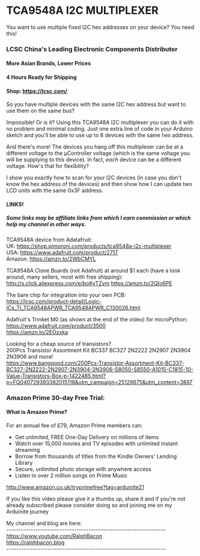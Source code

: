 # TCA9548A I2C MULTIPLEXER
You want to use multiple fixed I2C hex addresses on your device? You need this!

### LCSC China's Leading Electronic Components Distributor
#### More Asian Brands, Lower Prices
#### 4 Hours Ready for Shipping
#### Shop: https://lcsc.com/

So you have multiple devices with the same I2C hex address but want to use them on the same bus? 

Impossible! Or is it? Using this TCA9548A I2C multiplexer you can do it with no problem and minimal coding. Just one extra line of code in your Arduino sketch and you'll be able to use up to 8 devices with the same hex address.

And there's more! The devices you hang off this multiplexer can be at a different voltage to the µController voltage (which is the same voltage you will be supplying to this device). In fact, *each* device can be a different voltage. How's that for flexibility?

I show you exactly how to scan for your I2C devices (in case you don't know the hex address of the devices) and then show how I can update two LCD units with the same 0x3F address.

#### LINKS!
##### Some links may be affiliate links from which I earn commission or which help my channel in other ways.  

TCA9548A device from Adatafruit:  
UK: https://shop.pimoroni.com/products/tca9548a-i2c-multiplexer  
USA: https://www.adafruit.com/product/2717  
Amazon: https://amzn.to/2WbCMYL  

TCA9548A Clone Boards (not Adafruit) at around $1 each (have a look around, many sellers, most with free shipping):  
http://s.click.aliexpress.com/e/boKyTZvm
https://amzn.to/2QIo6PE  

The bare chip for integration into your own PCB:  
https://lcsc.com/product-detail/Logic-ICs_TI_TCA9548APWR_TCA9548APWR_C130026.html  

Adafruit's Trinket M0 (as shown at the end of the video) for microPython:  
https://www.adafruit.com/product/3500  
https://amzn.to/2EOzxka  

Looking for a cheap source of transistors?  
200Pcs Transistor Assortment Kit BC337 BC327 2N2222 2N2907 2N3904 2N3906 and more!  
https://www.banggood.com/200Pcs-Transistor-Assortment-Kit-BC337-BC327-2N2222-2N2907-2N3904-2N3906-S8050-S8550-A1015-C1815-10-Value-Transistors-Box-p-1422485.html?p=FQ040729393382015118&utm_campaign=25129675&utm_content=3897  

### Amazon Prime 30-day Free Trial:  
#### What is Amazon Prime?  

For an annual fee of £79, Amazon Prime members can:  

* Get unlimited, FREE One-Day Delivery on millions of items  
* Watch over 15,000 movies and TV episodes with unlimited instant streaming  
* Borrow from thousands of titles from the Kindle Owners' Lending Library  
* Secure, unlimited photo storage with anywhere access  
* Listen to over 2 million songs on Prime Music  

http://www.amazon.co.uk/tryprimefree?tag=arduinite21 

If you like this video please give it a thumbs up, share it and if you're not already subscribed please consider doing so and joining me on my Arduinite journey

My channel and blog are here:  
\------------------------------------------------------------------  
https://www.youtube.com/RalphBacon  
https://ralphbacon.blog  
\------------------------------------------------------------------  
